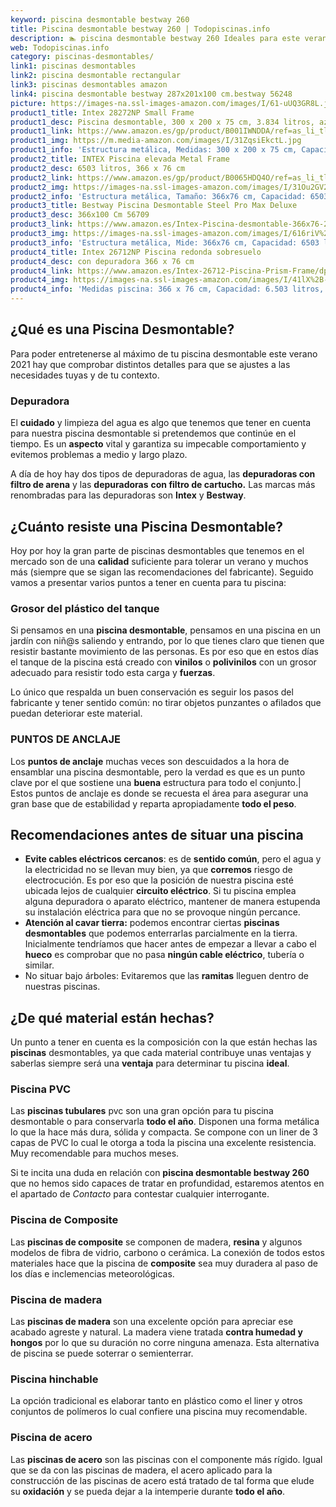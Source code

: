 ```yaml
---
keyword: piscina desmontable bestway 260
title: Piscina desmontable bestway 260 | Todopiscinas.info
description: 🏊 piscina desmontable bestway 260 Ideales para este verano 2021. Aquí puedes comprar piscina desmontable bestway 260 y comparar con otras similares. No dejes escapar piscina desmontable bestway 260 a un precio realmente tentador.
web: Todopiscinas.info
category: piscinas-desmontables/
link1: piscinas desmontables
link2: piscina desmontable rectangular
link3: piscinas desmontables amazon
link4: piscina desmontable bestway 287x201x100 cm.bestway 56248
picture: https://images-na.ssl-images-amazon.com/images/I/61-uUQ3GR8L.jpg
product1_title: Intex 28272NP Small Frame
product1_desc: Piscina desmontable, 300 x 200 x 75 cm, 3.834 litros, azul
product1_link: https://www.amazon.es/gp/product/B001IWNDDA/ref=as_li_tl?ie=UTF8&camp=3638&creative=24630&creativeASIN=B001IWNDDA&linkCode=as2&tag=todopiscinas0e-21&linkId=25b9d647487c889cb6ef56ed63f50ca1
product1_img: https://m.media-amazon.com/images/I/31ZqsiEkctL.jpg
product1_info: 'Estructura metálica, Medidas: 300 x 200 x 75 cm, Capacidad: 3.834 litros, Para 6 personas (+ 6 años), Fácil montaje, Forma rectangular'
product2_title: INTEX Piscina elevada Metal Frame
product2_desc: 6503 litros, 366 x 76 cm
product2_link: https://www.amazon.es/gp/product/B0065HDQ4O/ref=as_li_tl?ie=UTF8&camp=3638&creative=24630&creativeASIN=B0065HDQ4O&linkCode=as2&tag=todopiscinas0e-21&linkId=ed2430e3ba564d3527ee103df33ed7b3
product2_img: https://images-na.ssl-images-amazon.com/images/I/31Ou2GV2SAL.jpg
product2_info: 'Estructura metálica, Tamaño: 366x76 cm, Capacidad: 6503 litros, Forma circular, De 4 a 7 personas (+6 años)'
product3_title: Bestway Piscina Desmontable Steel Pro Max Deluxe
product3_desc: 366x100 Cm 56709
product3_link: https://www.amazon.es/Intex-Piscina-desmontable-366x76-28210NP/dp/B0065HDQ4O?__mk_es_ES=%C3%85M%C3%85%C5%BD%C3%95%C3%91&crid=25UQGV9HG2INI&dchild=1&keywords=piscinas+desmontables&qid=1615854176&sprefix=piscinas+dem%2Caps%2C201&sr=8-5&linkCode=ll1&tag=todopiscinas0e-21&linkId=34f200977c6cbaab1f3f4d9ac0e64755&language=es_ES&ref_=as_li_ss_tl
product3_img: https://images-na.ssl-images-amazon.com/images/I/616riV%2BiY3L.jpg
product3_info: 'Estructura metálica, Mide: 366x76 cm, Capacidad: 6503 litros, De 4 a 7 personas mayores de 6 años, Forma circular, Tecnología Super-Tough'
product4_title: Intex 26712NP Piscina redonda sobresuelo
product4_desc: con depuradora 366 x 76 cm
product4_link: https://www.amazon.es/Intex-26712-Piscina-Prism-Frame/dp/B07FB823GL?__mk_es_ES=%C3%85M%C3%85%C5%BD%C3%95%C3%91&dchild=1&keywords=piscinas+desmontables+con+depuradora&qid=1615936418&sr=8-5&linkCode=ll1&tag=todopiscinas0e-21&linkId=d98699de7830cd471766fa1daa36de34&language=es_ES&ref_=as_li_ss_tl
product4_img: https://images-na.ssl-images-amazon.com/images/I/41lX%2B-YpibL.jpg
product4_info: 'Medidas piscina: 366 x 76 cm, Capacidad: 6.503 litros, Incluye depuradora de cartucha A, Lona resistente triple capa'
---
```



<stats-list :link1=link1 :link2=link2 :link3=link3 :link4=link4 :category=category></stats-list>
## ¿Qué es una Piscina Desmontable?



Para poder entretenerse al máximo de tu piscina desmontable este verano 2021 hay que comprobar distintos detalles para que se ajustes a las necesidades tuyas y de tu contexto.


### Depuradora

El **cuidado** y limpieza del agua es algo que tenemos que tener en cuenta para nuestra piscina desmontable si pretendemos que continúe en el tiempo. Es un **aspecto** vital y garantiza su impecable comportamiento y evitemos problemas a medio y largo plazo.

A día de hoy hay dos tipos de depuradoras de agua, las **depuradoras con filtro de arena** y  las **depuradoras** **con filtro de cartucho.** Las marcas más renombradas para las depuradoras son **Intex** y **Bestway**.


## ¿Cuánto resiste una Piscina Desmontable?

Hoy por hoy la gran parte de piscinas desmontables que tenemos en el mercado son de una **calidad** suficiente para tolerar un verano y muchos más (siempre que se sigan las recomendaciones del fabricante). Seguido vamos a presentar varios puntos a tener en cuenta para tu piscina:


### Grosor del plástico del tanque

Si pensamos en una **piscina desmontable**, pensamos en una piscina en un jardín con niñ@s saliendo y entrando, por lo que tienes claro que tienen que resistir bastante movimiento de las personas. Es por eso que en estos días el tanque de la piscina está creado con **vinilos** o **polivinilos** con un grosor adecuado para resistir todo esta carga y **fuerzas**.

Lo único que respalda un	 buen conservación es seguir los pasos del fabricante y tener sentido común: no tirar objetos punzantes o afilados que puedan deteriorar este material.


### PUNTOS DE ANCLAJE

Los **puntos de anclaje** muchas veces son descuidados a la hora de ensamblar una piscina desmontable, pero la verdad es que es un punto clave por el que sostiene una **buena** estructura para todo el conjunto.| Estos puntos de anclaje es donde se recuesta el área para asegurar una gran base que de estabilidad y reparta apropiadamente **todo el peso**.


## Recomendaciones antes de situar una piscina



*   **Evite cables eléctricos cercanos**: es de **sentido común**, pero el agua y la electricidad no se llevan muy bien, ya que **corremos** riesgo de electrocución. Es por eso que la posición de nuestra piscina esté ubicada lejos de cualquier **circuito eléctrico**. Si tu piscina emplea alguna depuradora o aparato eléctrico, mantener de manera estupenda su instalación eléctrica para que no se provoque ningún percance.
*   **Atención al cavar tierra:** podemos encontrar ciertas **piscinas desmontables** que podemos enterrarlas parcialmente en la tierra. Inicialmente tendríamos que hacer antes de empezar a llevar a cabo el **hueco** es comprobar que no pasa **ningún cable eléctrico**, tubería o similar.
*   No situar bajo árboles: Evitaremos que las **ramitas** lleguen dentro de nuestras piscinas.

<brand-panel :title=product1_title :desc=product1_desc :img=product1_img :link=product1_link></brand-panel>

<external-banner></external-banner>



## ¿De qué material están hechas?

Un punto a tener en cuenta es la composición con la que están hechas las **piscinas** desmontables, ya que cada material contribuye unas ventajas y saberlas siempre será una **ventaja** para determinar tu piscina **ideal**.


### Piscina  PVC

Las **piscinas tubulares** pvc son una gran opción para tu piscina desmontable o para conservarla **todo el año**. Disponen una forma metálica lo que la hace más dura, sólida y compacta. Se compone con un liner de 3 capas de PVC lo cual le otorga a toda la piscina una excelente resistencia. Muy recomendable para muchos meses.

Si te incita una duda en relación con **piscina desmontable bestway 260** que no hemos sido capaces de tratar en profundidad, estaremos atentos en el apartado de _Contacto_ para contestar cualquier interrogante.


### Piscina de Composite

Las **piscinas de composite** se componen de madera, **resina** y algunos modelos de fibra de vidrio, carbono o cerámica. La conexión de todos estos materiales hace que la piscina de **composite** sea muy duradera al paso de los días e inclemencias meteorológicas.


### Piscina de madera

Las **piscinas de madera** son una excelente opción para apreciar ese acabado agreste y natural. La madera viene tratada **contra humedad y hongos** por lo que su duración no corre ninguna amenaza. Esta alternativa de piscina se puede soterrar o semienterrar.


### Piscina hinchable

 La opción tradicional es elaborar tanto en plástico como el liner y otros conjuntos de polímeros lo cual confiere una piscina muy recomendable.


### Piscina de acero

Las **piscinas de acero** son las piscinas con el componente más rígido. Igual que se da con las piscinas de madera, el acero aplicado para la construcción de las piscinas de acero está tratado de tal forma que elude su **oxidación** y se pueda dejar a la intemperie durante **todo el año**.